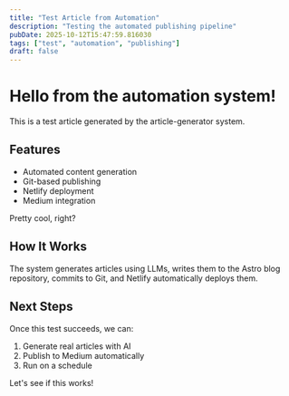 ```yaml
---
title: "Test Article from Automation"
description: "Testing the automated publishing pipeline"
pubDate: 2025-10-12T15:47:59.816030
tags: ["test", "automation", "publishing"]
draft: false
---
```


# Hello from the automation system!

This is a test article generated by the article-generator system.

## Features

- Automated content generation
- Git-based publishing
- Netlify deployment
- Medium integration

Pretty cool, right?

## How It Works

The system generates articles using LLMs, writes them to the Astro blog repository, commits to Git, and Netlify automatically deploys them.

## Next Steps

Once this test succeeds, we can:

1. Generate real articles with AI
2. Publish to Medium automatically
3. Run on a schedule

Let's see if this works!